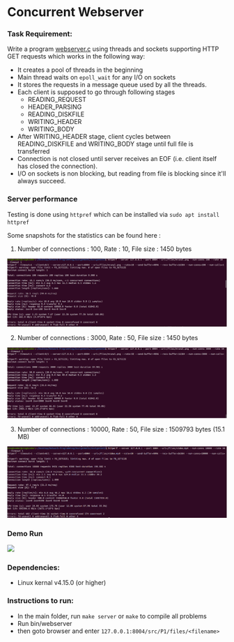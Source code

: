 # Concurrent Webserver

### Task Requirement:
Write a program [webserver.c](./webserver.c) using threads and sockets supporting HTTP GET requests which works in
the following way:
- It creates a pool of threads in the beginning
- Main thread waits on `epoll_wait` for any I/O on sockets
- It stores the requests in a message queue used by all the threads.
- Each client is supposed to go through following stages
    - READING_REQUEST
    - HEADER_PARSING
    - READING_DISKFILE
    - WRITING_HEADER
    - WRITING_BODY
- After WRITING_HEADER stage, client cycles between READING_DISKFILE and WRITING_BODY stage until full file is transferred
- Connection is not closed until server receives an EOF (i.e. client itself has closed the connection).
- I/O on sockets is non blocking, but reading from file is blocking since it'll always succeed.

### Server performance

Testing is done using `httpref` which can be installed via `sudo apt install httpref`

Some snapshots for the statistics can be found here :

1. Number of connections : 100, Rate : 10, File size : 1450 bytes

<img src="./statistics/conn_100_rate_10.png">

2. Number of connections : 3000, Rate : 50, File size : 1450 bytes

<img src="./statistics/conn_3000_rate_50.png">

3. Number of connections : 10000, Rate : 50, File size : 1509793 bytes (15.1 MB)

<img src="./statistics/conn_10000_rate_50.png">

### Demo Run

<img src="./demo.gif">

### Dependencies:
- Linux kernal v4.15.0 (or higher)

### Instructions to run:

- In the main folder, run `make server` or `make` to compile all problems
- Run bin/webserver 
- then goto browser and enter `127.0.0.1:8004/src/P1/files/<filename>`

